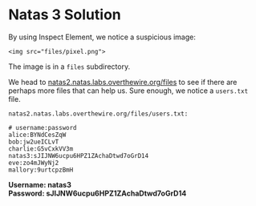 # Natas 3 Solution

By using Inspect Element, we notice a suspicious image:

```
<img src="files/pixel.png">
```

The image is in a `files` subdirectory.

We head to [natas2.natas.labs.overthewire.org/files](natas2.natas.labs.overthewire.org/files) to see if there are perhaps more files that can help us. Sure enough, we notice a `users.txt` file.

```
natas2.natas.labs.overthewire.org/files/users.txt:

# username:password
alice:BYNdCesZqW
bob:jw2ueICLvT
charlie:G5vCxkVV3m
natas3:sJIJNW6ucpu6HPZ1ZAchaDtwd7oGrD14
eve:zo4mJWyNj2
mallory:9urtcpzBmH
```

**Username: natas3**  
**Password: sJIJNW6ucpu6HPZ1ZAchaDtwd7oGrD14**
